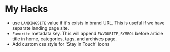 # My Hacks

- use `LANDINGSITE` value if it's exists in brand URL. This is useful if we have
  separate landing page site.
- `Favorite` metadata key. This will append `FAVOURITE_SYMBOL` before article
  title in home, categories, tags, and archives page.
- Add custom css style for 'Stay in Touch' icons
